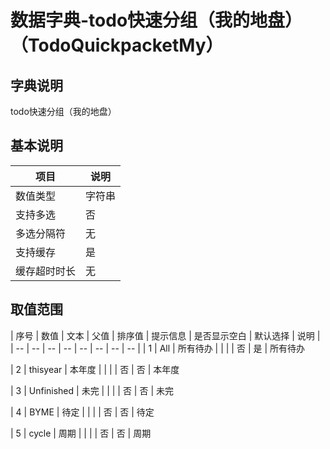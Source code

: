 # 数据字典-todo快速分组（我的地盘）（TodoQuickpacketMy）
## 字典说明
todo快速分组（我的地盘）

## 基本说明
| 项目 | 说明 |
| -- | -- |
| 数值类型 | 字符串 |
| 支持多选 | 否 |
| 多选分隔符 | 无 |
| 支持缓存 | 是 |
| 缓存超时时长 | 无 |

## 取值范围
| 序号 | 数值 | 文本 | 父值 | 排序值 | 提示信息 | 是否显示空白 | 默认选择 | 说明 |
| -- | -- | -- | -- | -- | -- | -- | -- |
| 1 | All | 所有待办 |  |  |  | 否 | 是 | 所有待办

| 2 | thisyear | 本年度 |  |  |  | 否 | 否 | 本年度

| 3 | Unfinished | 未完 |  |  |  | 否 | 否 | 未完

| 4 | BYME | 待定 |  |  |  | 否 | 否 | 待定

| 5 | cycle | 周期 |  |  |  | 否 | 否 | 周期


